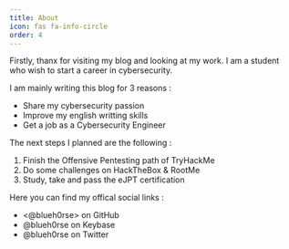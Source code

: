 ```yaml
---
title: About
icon: fas fa-info-circle
order: 4
---
```


Firstly, thanx for visiting my blog and looking at my work.
I am a student who wish to start a career in cybersecurity.

I am mainly writing this blog for 3 reasons :
* Share my cybersecurity passion
* Improve my english writting skills
* Get a job as a Cybersecurity Engineer

The next steps I planned are the following :
1. Finish the Offensive Pentesting path of TryHackMe
2. Do some challenges on HackTheBox & RootMe
3. Study, take and pass the eJPT certification

Here you can find my offical social links :

* <@blueh0rse> on GitHub 
* @blueh0rse on Keybase 
* @blueh0rse on Twitter
